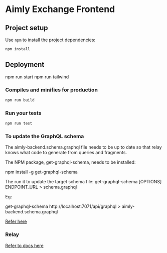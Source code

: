 # Aimly Exchange Frontend

## Project setup

Use `npm` to install the project dependencies:

```bash
npm install
```

## Deployment

npm run start
npm run tailwind

### Compiles and minifies for production

```bash
npm run build
```

### Run your tests

```bash
npm run test
```
### To update the GraphQL schema

The aimly-backend.schema.graphql file needs to be up to date so that relay knows what code to generate from queries and fragments.

The NPM package, get-graphql-schema, needs to be installed:

npm install -g get-graphql-schema

The run it to update the target schema file: get-graphql-schema [OPTIONS] ENDPOINT_URL > schema.graphql

Eg:

get-graphql-schema http://localhost:7071/api/graphql > aimly-backend.schema.graphql

[Refer here](https://www.npmjs.com/package/get-graphql-schema)

### Relay

[Refer to docs here](https://relay.dev/docs/getting-started)